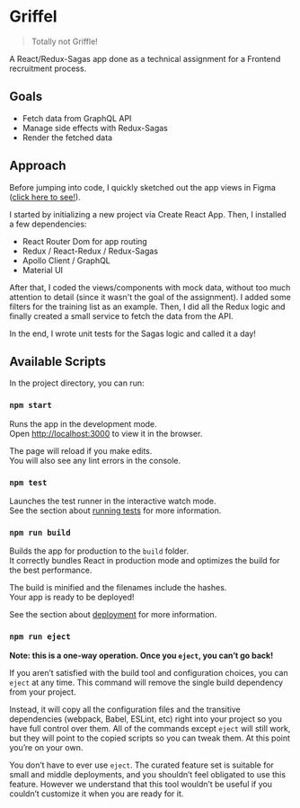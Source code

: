 # Griffel

> Totally not Griffle!

A React/Redux-Sagas app done as a technical assignment for a Frontend recruitment process.

## Goals

- Fetch data from GraphQL API
- Manage side effects with Redux-Sagas
- Render the fetched data

## Approach

Before jumping into code, I quickly sketched out the app views in Figma ([click here to see!](https://www.figma.com/file/LNdakZPwc85xApdtsqRpDB/griffel?node-id=0%3A1)).

I started by initializing a new project via Create React App. Then, I installed a few dependencies:

- React Router Dom for app routing
- Redux / React-Redux / Redux-Sagas
- Apollo Client / GraphQL
- Material UI

After that, I coded the views/components with mock data, without too much attention to detail (since it wasn't the goal of the assignment). I added some filters for the training list as an example. Then, I did all the Redux logic and finally created a small service to fetch the data from the API.

In the end, I wrote unit tests for the Sagas logic and called it a day!

## Available Scripts

In the project directory, you can run:

### `npm start`

Runs the app in the development mode.\
Open [http://localhost:3000](http://localhost:3000) to view it in the browser.

The page will reload if you make edits.\
You will also see any lint errors in the console.

### `npm test`

Launches the test runner in the interactive watch mode.\
See the section about [running tests](https://facebook.github.io/create-react-app/docs/running-tests) for more information.

### `npm run build`

Builds the app for production to the `build` folder.\
It correctly bundles React in production mode and optimizes the build for the best performance.

The build is minified and the filenames include the hashes.\
Your app is ready to be deployed!

See the section about [deployment](https://facebook.github.io/create-react-app/docs/deployment) for more information.

### `npm run eject`

**Note: this is a one-way operation. Once you `eject`, you can’t go back!**

If you aren’t satisfied with the build tool and configuration choices, you can `eject` at any time. This command will remove the single build dependency from your project.

Instead, it will copy all the configuration files and the transitive dependencies (webpack, Babel, ESLint, etc) right into your project so you have full control over them. All of the commands except `eject` will still work, but they will point to the copied scripts so you can tweak them. At this point you’re on your own.

You don’t have to ever use `eject`. The curated feature set is suitable for small and middle deployments, and you shouldn’t feel obligated to use this feature. However we understand that this tool wouldn’t be useful if you couldn’t customize it when you are ready for it.
